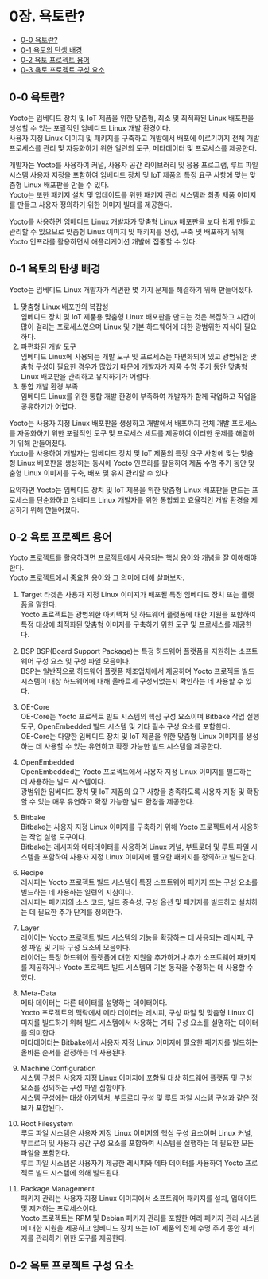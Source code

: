 # 0장. **욕토란?**

  * [0-0 욕토란?](#0-0-욕토란)
  * [0-1 욕토의 탄생 배경](#0-1-욕토의-탄생-배경)
  * [0-2 욕토 프로젝트 용어](#0-2-욕토-프로젝트-용어)
  * [0-3 욕토 프로젝트 구성 요소](#0-3-욕토-프로젝트-구성-요소)

## 0-0 욕토란?  
  Yocto는 임베디드 장치 및 IoT 제품을 위한 맞춤형, 최소 및 최적화된 Linux 배포판을 생성할 수 있는 포괄적인 임베디드 Linux 개발 환경이다.  
  사용자 지정 Linux 이미지 및 패키지를 구축하고 개발에서 배포에 이르기까지 전체 개발 프로세스를 관리 및 자동화하기 위한 일련의 도구, 메타데이터 및 프로세스를 제공한다.

  개발자는 Yocto를 사용하여 커널, 사용자 공간 라이브러리 및 응용 프로그램, 루트 파일 시스템 사용자 지정을 포함하여 임베디드 장치 및 IoT 제품의 특정 요구 사항에 맞는 맞춤형 Linux 배포판을 만들 수 있다.  
  Yocto는 또한 패키지 설치 및 업데이트를 위한 패키지 관리 시스템과 최종 제품 이미지를 만들고 사용자 정의하기 위한 이미지 빌더를 제공한다.  

  Yocto를 사용하면 임베디드 Linux 개발자가 맞춤형 Linux 배포판을 보다 쉽게 만들고 관리할 수 있으므로 맞춤형 Linux 이미지 및 패키지를 생성, 구축 및 배포하기 위해 Yocto 인프라를 활용하면서 애플리케이션 개발에 집중할 수 있다.

## 0-1 욕토의 탄생 배경  
  Yocto는 임베디드 Linux 개발자가 직면한 몇 가지 문제를 해결하기 위해 만들어졌다.  
  1. 맞춤형 Linux 배포판의 복잡성  
    임베디드 장치 및 IoT 제품용 맞춤형 Linux 배포판을 만드는 것은 복잡하고 시간이 많이 걸리는 프로세스였으며 Linux 및 기본 하드웨어에 대한 광범위한 지식이 필요하다.
  2. 파편화된 개발 도구  
    임베디드 Linux에 사용되는 개발 도구 및 프로세스는 파편화되어 있고 광범위한 맞춤형 구성이 필요한 경우가 많았기 때문에 개발자가 제품 수명 주기 동안 맞춤형 Linux 배포판을 관리하고 유지하기가 어렵다.
  3. 통합 개발 환경 부족  
    임베디드 Linux를 위한 통합 개발 환경이 부족하여 개발자가 함께 작업하고 작업을 공유하기가 어렵다.  

  Yocto는 사용자 지정 Linux 배포판을 생성하고 개발에서 배포까지 전체 개발 프로세스를 자동화하기 위한 포괄적인 도구 및 프로세스 세트를 제공하여 이러한 문제를 해결하기 위해 만들어졌다.   
  Yocto를 사용하여 개발자는 임베디드 장치 및 IoT 제품의 특정 요구 사항에 맞는 맞춤형 Linux 배포판을 생성하는 동시에 Yocto 인프라를 활용하여 제품 수명 주기 동안 맞춤형 Linux 이미지를 구축, 배포 및 유지 관리할 수 있다.  

  요약하면 Yocto는 임베디드 장치 및 IoT 제품을 위한 맞춤형 Linux 배포판을 만드는 프로세스를 단순화하고 임베디드 Linux 개발자를 위한 통합되고 효율적인 개발 환경을 제공하기 위해 만들어졌다.

## 0-2 욕토 프로젝트 용어  
  Yocto 프로젝트를 활용하려면 프로젝트에서 사용되는 핵심 용어와 개념을 잘 이해해야 한다.  
  Yocto 프로젝트에서 중요한 용어와 그 의미에 대해 살펴보자.  

  1. Target
    타겟은 사용자 지정 Linux 이미지가 배포될 특정 임베디드 장치 또는 플랫폼을 말한다.  
    Yocto 프로젝트는 광범위한 아키텍처 및 하드웨어 플랫폼에 대한 지원을 포함하여 특정 대상에 최적화된 맞춤형 이미지를 구축하기 위한 도구 및 프로세스를 제공한다.  

  2. BSP
    BSP(Board Support Package)는 특정 하드웨어 플랫폼을 지원하는 소프트웨어 구성 요소 및 구성 파일 모음이다.  
    BSP는 일반적으로 하드웨어 플랫폼 제조업체에서 제공하며 Yocto 프로젝트 빌드 시스템이 대상 하드웨어에 대해 올바르게 구성되었는지 확인하는 데 사용할 수 있다.  

  3. OE-Core  
    OE-Core는 Yocto 프로젝트 빌드 시스템의 핵심 구성 요소이며 Bitbake 작업 실행 도구, OpenEmbedded 빌드 시스템 및 기타 필수 구성 요소를 포함한다.  
    OE-Core는 다양한 임베디드 장치 및 IoT 제품을 위한 맞춤형 Linux 이미지를 생성하는 데 사용할 수 있는 유연하고 확장 가능한 빌드 시스템을 제공한다.  
  
  4. OpenEmbedded  
    OpenEmbedded는 Yocto 프로젝트에서 사용자 지정 Linux 이미지를 빌드하는 데 사용하는 빌드 시스템이다.  
    광범위한 임베디드 장치 및 IoT 제품의 요구 사항을 충족하도록 사용자 지정 및 확장할 수 있는 매우 유연하고 확장 가능한 빌드 환경을 제공한다. 

  5. Bitbake  
    Bitbake는 사용자 지정 Linux 이미지를 구축하기 위해 Yocto 프로젝트에서 사용하는 작업 실행 도구이다.  
    Bitbake는 레시피와 메타데이터를 사용하여 Linux 커널, 부트로더 및 루트 파일 시스템을 포함하여 사용자 지정 Linux 이미지에 필요한 패키지를 정의하고 빌드한다.  

  6. Recipe  
    레시피는 Yocto 프로젝트 빌드 시스템이 특정 소프트웨어 패키지 또는 구성 요소를 빌드하는 데 사용하는 일련의 지침이다.  
    레시피는 패키지의 소스 코드, 빌드 종속성, 구성 옵션 및 패키지를 빌드하고 설치하는 데 필요한 추가 단계를 정의한다.  

  7. Layer  
    레이어는 Yocto 프로젝트 빌드 시스템의 기능을 확장하는 데 사용되는 레시피, 구성 파일 및 기타 구성 요소의 모음이다.  
    레이어는 특정 하드웨어 플랫폼에 대한 지원을 추가하거나 추가 소프트웨어 패키지를 제공하거나 Yocto 프로젝트 빌드 시스템의 기본 동작을 수정하는 데 사용할 수 있다.  

  8. Meta-Data  
    메타 데이터는 다른 데이터를 설명하는 데이터이다.  
    Yocto 프로젝트의 맥락에서 메타 데이터는 레시피, 구성 파일 및 맞춤형 Linux 이미지를 빌드하기 위해 빌드 시스템에서 사용하는 기타 구성 요소를 설명하는 데이터를 의미한다.  
    메타데이터는 Bitbake에서 사용자 지정 Linux 이미지에 필요한 패키지를 빌드하는 올바른 순서를 결정하는 데 사용된다.  

  9. Machine Configuration  
    시스템 구성은 사용자 지정 Linux 이미지에 포함될 대상 하드웨어 플랫폼 및 구성 요소를 정의하는 구성 파일 집합이다.  
    시스템 구성에는 대상 아키텍처, 부트로더 구성 및 루트 파일 시스템 구성과 같은 정보가 포함된다.  

  10. Root Filesystem  
    루트 파일 시스템은 사용자 지정 Linux 이미지의 핵심 구성 요소이며 Linux 커널, 부트로더 및 사용자 공간 구성 요소를 포함하여 시스템을 실행하는 데 필요한 모든 파일을 포함한다.  
    루트 파일 시스템은 사용자가 제공한 레시피와 메타 데이터를 사용하여 Yocto 프로젝트 빌드 시스템에 의해 빌드된다.

  11. Package Management  
    패키지 관리는 사용자 지정 Linux 이미지에서 소프트웨어 패키지를 설치, 업데이트 및 제거하는 프로세스이다.  
    Yocto 프로젝트는 RPM 및 Debian 패키지 관리를 포함한 여러 패키지 관리 시스템에 대한 지원을 제공하고 임베디드 장치 또는 IoT 제품의 전체 수명 주기 동안 패키지를 관리하기 위한 도구를 제공한다.  
    
## 0-2 욕토 프로젝트 구성 요소